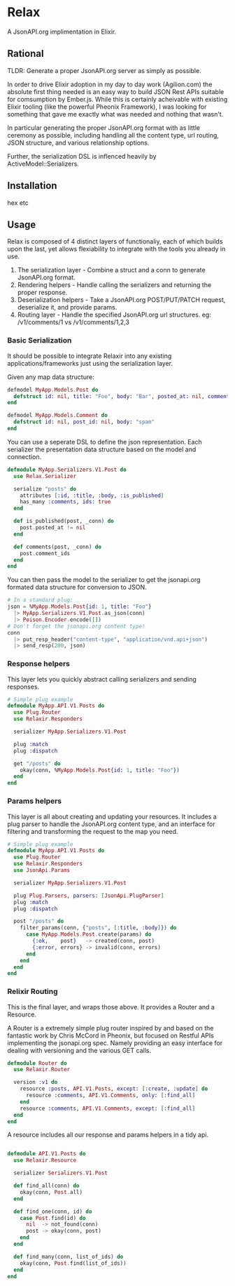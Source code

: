 # Relax

A JsonAPI.org implimentation in Elixir.

## Rational

TLDR: Generate a proper JsonAPI.org server as simply as possible.

In order to drive Elixir adoption in my day to day work (Agilion.com) the absolute first thing needed is an easy way to build JSON Rest APIs suitable for comsumption by Ember.js. While this is certainly acheivable with existing Elixir tooling (like the powerful Pheonix Framework), I was looking for something that gave me exactly what was needed and nothing that wasn't.

In particular generating the proper JsonAPI.org format with as little ceremony as possible, including handling all the content type, url routing, JSON structure, and various relationship options.

Further, the serialization DSL is inflenced heavily by ActiveModel::Serializers.

## Installation

hex etc

## Usage

Relax is composed of 4 distinct layers of functionaliy, each of which builds upon the last, yet allows flexiability to integrate with the tools you already in use.

1. The serialization layer - Combine a struct and a conn to generate JsonAPI.org format.
2. Rendering helpers - Handle calling the serializers and returning the proper response.
3. Deserialization helpers - Take a JsonAPI.org POST/PUT/PATCH request, deserialize it, and provide params.
4. Routing layer - Handle the specified JsonAPI.org url structures. eg: /v1/comments/1 vs /v1/comments/1,2,3

### Basic Serialization

It should be possible to integrate Relaxir into any existing applications/frameworks just using the serialization layer.

Given any map data structure:

```elixir
defmodel MyApp.Models.Post do
  defstruct id: nil, title: "Foo", body: "Bar", posted_at: nil, comment_ids: []
end

defmodel MyApp.Models.Comment do
  defstruct id: nil, post_id: nil, body: "spam"
end
```

You can use a seperate DSL to define the json representation. Each serializer the presentation data structure based on the model and connection.

```elixir
defmodule MyApp.Serializers.V1.Post do
  use Relax.Serializer

  serialize "posts" do
    attributes [:id, :title, :body, :is_published]
    has_many :comments, ids: true
  end

  def is_published(post, _conn) do
    post.posted_at != nil
  end

  def comments(post, _conn) do
    post.comment_ids
  end
end
```

You can then pass the model to the serializer to get the jsonapi.org formated data structure for conversion to JSON.

```elixir
# In a standard plug:
json = %MyApp.Models.Post{id: 1, title: "Foo"}
  |> MyApp.Serializers.V1.Post.as_json(conn)
  |> Poison.Encoder.encode([])
# Don't forget the jsonapi.org content type!
conn
  |> put_resp_header("content-type", "application/vnd.api+json")
  |> send_resp(200, json)
```

### Response helpers

This layer lets you quickly abstract calling serializers and sending responses.


```elixir
# Simple plug example
defmodule MyApp.API.V1.Posts do
  use Plug.Router
  use Relaxir.Responders

  serializer MyApp.Serializers.V1.Post

  plug :match
  plug :dispatch

  get "/posts" do
    okay(conn, %MyApp.Models.Post{id: 1, title: "Foo"})
  end
end
```

### Params helpers

This layer is all about creating and updating your resources. It includes a plug parser to handle the JsonAPI.org content type, and an interface for filtering and transforming the request to the map you need.

```elixir
# Simple plug example
defmodule MyApp.API.V1.Posts do
  use Plug.Router
  use Relaxir.Responders
  use JsonApi.Params

  serializer MyApp.Serializers.V1.Post

  plug Plug.Parsers, parsers: [JsonApi.PlugParser]
  plug :match
  plug :dispatch

  post "/posts" do
    filter_params(conn, {"posts", [:title, :body]}) do
      case MyApp.Models.Post.create(params) do
        {:ok,    post}   -> created(conn, post)
        {:error, errors} -> invalid(conn, errors)
      end
    end
  end
end
```

### Relixir Routing

This is the final layer, and wraps those above. It provides a Router and a Resource.

A Router is a extremely simple plug router inspired by and based on the fantastic work by Chris McCord in Pheonix, but focused on Restful APIs implementing the jsonapi.org spec. Namely providing an easy interface for dealing with versioning and the various GET calls.

```elixir
defmodule Router do
  use Relaxir.Router

  version :v1 do
    resource :posts, API.V1.Posts, except: [:create, :update] do
      resource :comments, API.V1.Comments, only: [:find_all]
    end
    resource :comments, API.V1.Comments, except: [:find_all]
  end
end
```

A resource includes all our response and params helpers in a tidy api.

```elixir

defmodule API.V1.Posts do
  use Relaxir.Resource

  serializer Serializers.V1.Post

  def find_all(conn) do
    okay(conn, Post.all)
  end

  def find_one(conn, id) do
    case Post.find(id) do
      nil  -> not_found(conn)
      post -> okay(conn, post)
    end
  end

  def find_many(conn, list_of_ids) do
    okay(conn, Post.find(list_of_ids))
  end
end

```

